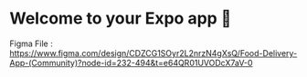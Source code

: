 # Welcome to your Expo app 👋

Figma File : https://www.figma.com/design/CDZCG1SOyr2L2nrzN4gXsQ/Food-Delivery-App-(Community)?node-id=232-494&t=e64QR01UVODcX7aV-0
